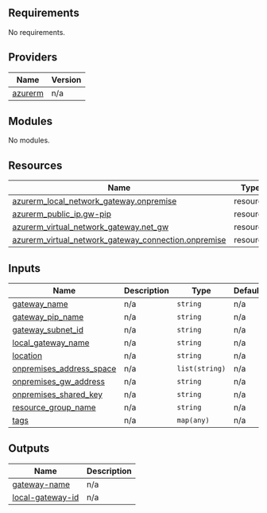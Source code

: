 ## Requirements

No requirements.

## Providers

| Name | Version |
|------|---------|
| <a name="provider_azurerm"></a> [azurerm](#provider\_azurerm) | n/a |

## Modules

No modules.

## Resources

| Name | Type |
|------|------|
| [azurerm_local_network_gateway.onpremise](https://registry.terraform.io/providers/hashicorp/azurerm/latest/docs/resources/local_network_gateway) | resource |
| [azurerm_public_ip.gw-pip](https://registry.terraform.io/providers/hashicorp/azurerm/latest/docs/resources/public_ip) | resource |
| [azurerm_virtual_network_gateway.net_gw](https://registry.terraform.io/providers/hashicorp/azurerm/latest/docs/resources/virtual_network_gateway) | resource |
| [azurerm_virtual_network_gateway_connection.onpremise](https://registry.terraform.io/providers/hashicorp/azurerm/latest/docs/resources/virtual_network_gateway_connection) | resource |

## Inputs

| Name | Description | Type | Default | Required |
|------|-------------|------|---------|:--------:|
| <a name="input_gateway_name"></a> [gateway\_name](#input\_gateway\_name) | n/a | `string` | n/a | yes |
| <a name="input_gateway_pip_name"></a> [gateway\_pip\_name](#input\_gateway\_pip\_name) | n/a | `string` | n/a | yes |
| <a name="input_gateway_subnet_id"></a> [gateway\_subnet\_id](#input\_gateway\_subnet\_id) | n/a | `string` | n/a | yes |
| <a name="input_local_gateway_name"></a> [local\_gateway\_name](#input\_local\_gateway\_name) | n/a | `string` | n/a | yes |
| <a name="input_location"></a> [location](#input\_location) | n/a | `string` | n/a | yes |
| <a name="input_onpremises_address_space"></a> [onpremises\_address\_space](#input\_onpremises\_address\_space) | n/a | `list(string)` | n/a | yes |
| <a name="input_onpremises_gw_address"></a> [onpremises\_gw\_address](#input\_onpremises\_gw\_address) | n/a | `string` | n/a | yes |
| <a name="input_onpremises_shared_key"></a> [onpremises\_shared\_key](#input\_onpremises\_shared\_key) | n/a | `string` | n/a | yes |
| <a name="input_resource_group_name"></a> [resource\_group\_name](#input\_resource\_group\_name) | n/a | `string` | n/a | yes |
| <a name="input_tags"></a> [tags](#input\_tags) | n/a | `map(any)` | n/a | yes |

## Outputs

| Name | Description |
|------|-------------|
| <a name="output_gateway-name"></a> [gateway-name](#output\_gateway-name) | n/a |
| <a name="output_local-gateway-id"></a> [local-gateway-id](#output\_local-gateway-id) | n/a |
